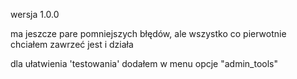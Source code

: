 wersja 1.0.0

ma jeszcze pare pomniejszych błędów, ale wszystko co pierwotnie chciałem zawrzeć jest i działa

dla ułatwienia 'testowania' dodałem w menu opcje "admin_tools"